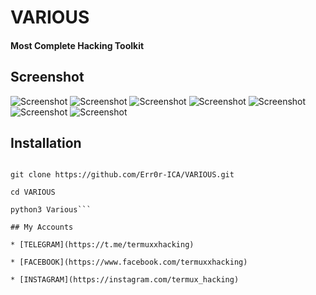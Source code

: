 # VARIOUS
#### Most Complete Hacking Toolkit

## Screenshot
![Screenshot](https://i.postimg.cc/bppjyCLs/Screenshot-20200428-003046-Termux.jpg)
![Screenshot](https://i.postimg.cc/jxHkBTpv/Screenshot-20200428-003433-Termux.jpg) 
![Screenshot](https://i.postimg.cc/5bRp7jHb/Screenshot-20200428-003457-Termux.jpg) 
![Screenshot](https://i.postimg.cc/GdVJPNNp/Screenshot-20200428-003542-Termux.jpg) 
![Screenshot](https://i.postimg.cc/vGXnqN29/Screenshot-20200428-003827-Termux.jpg) 
![Screenshot](https://i.postimg.cc/gdwKwmS7/Screenshot-20200428-003700-Termux.jpg) 
![Screenshot](https://i.postimg.cc/vbrf9BW0/Screenshot-20200428-003433-Termux.jpg) 

## Installation

```

git clone https://github.com/Err0r-ICA/VARIOUS.git

cd VARIOUS

python3 Various```

## My Accounts

* [TELEGRAM](https://t.me/termuxxhacking)

* [FACEBOOK](https://www.facebook.com/termuxxhacking)

* [INSTAGRAM](https://instagram.com/termux_hacking)
